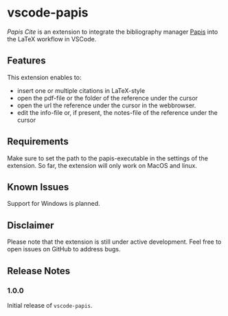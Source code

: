 # vscode-papis

_Papis Cite_ is an extension to integrate the bibliography manager [Papis](https://github.com/papis/papis) into the LaTeX workflow in VSCode.

## Features

This extension enables to:
- insert one or multiple citations in LaTeX-style
- open the pdf-file or the folder of the reference under the cursor
- open the url the reference under the cursor in the webbrowser.
- edit the info-file or, if present, the notes-file of the reference under the cursor

## Requirements

Make sure to set the path to the papis-executable in the settings of the extension.
So far, the extension will only work on MacOS and linux. 

## Known Issues

Support for Windows is planned.


## Disclaimer

Please note that the extension is still under active development. Feel free to open issues on GitHub to address bugs.

## Release Notes

### 1.0.0

Initial release of `vscode-papis`.

